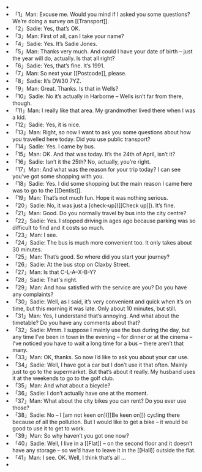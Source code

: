 -
- 「1」Man: Excuse me. Would you mind if I asked you some questions? We’re doing a survey on [[Transport]].
- 「2」Sadie: Yes, that’s OK.
- 「3」Man: First of all, can I take your name?
- 「4」Sadie: Yes. It’s Sadie Jones.
- 「5」Man: Thanks very much. And could I have your date of birth – just the year will do, actually. Is that all right?
- 「6」Sadie: Yes, that’s fine. It’s 1991.
- 「7」Man: So next your [[Postcode]], please.
- 「8」Sadie: It’s DW30 7YZ.
- 「9」Man: Great. Thanks. Is that in Wells?
- 「10」Sadie: No it’s actually in Harborne – Wells isn’t far from there, though.
- 「11」Man: I really like that area. My grandmother lived there when I was a kid.
- 「12」Sadie: Yes, it is nice.
- 「13」Man: Right, so now I want to ask you some questions about how you travelled here today. Did you use public transport?
- 「14」Sadie: Yes. I came by bus.
- 「15」Man: OK. And that was today. It’s the 24th of April, isn’t it?
- 「16」Sadie: Isn’t it the 25th? No, actually, you’re right.
- 「17」Man: And what was the reason for your trip today? I can see you’ve got some shopping with you.
- 「18」Sadie: Yes. I did some shopping but the main reason I came here was to go to the [[Dentist]].
- 「19」Man: That’s not much fun. Hope it was nothing serious.
- 「20」Sadie: No, it was just a [check-up]([[Check up]]). It’s fine.
- 「21」Man: Good. Do you normally travel by bus into the city centre?
- 「22」Sadie: Yes. I stopped driving in ages ago because parking was so difficult to find and it costs so much.
- 「23」Man: I see.
- 「24」Sadie: The bus is much more convenient too. It only takes about 30 minutes.
- 「25」Man: That’s good. So where did you start your journey?
- 「26」Sadie: At the bus stop on Claxby Street.
- 「27」Man: Is that C-L-A–X-B-Y?
- 「28」Sadie: That's right.
- 「29」Man: And how satisfied with the service are you? Do you have any complaints?
- 「30」Sadie: Well, as I said, it’s very convenient and quick when it’s on time, but this morning it was late. Only about 10 minutes, but still.
- 「31」Man: Yes, I understand that’s annoying. And what about the timetable? Do you have any comments about that?
- 「32」Sadie: Mmm. I suppose I mainly use the bus during the day, but any time I’ve been in town in the evening – for dinner or at the cinema – I’ve noticed you have to wait a long time for a bus – there aren’t that many.
- 「33」Man: OK, thanks. So now I’d like to ask you about your car use.
- 「34」Sadie: Well, I have got a car but I don’t use it that often. Mainly just to go to the supermarket. But that’s about it really. My husband uses it at the weekends to go to the golf club.
- 「35」Man: And what about a bicycle?
- 「36」Sadie: I don’t actually have one at the moment.
- 「37」Man: What about the city bikes you can rent? Do you ever use those?
- 「38」Sadie: No – I [am not keen on]([[Be keen on]]) cycling there because of all the pollution. But I would like to get a bike – it would be good to use it to get to work.
- 「39」Man: So why haven’t you got one now?
- 「40」Sadie: Well, I live in a [[Flat]] – on the second floor and it doesn’t have any storage – so we’d have to leave it in the [[Hall]] outside the flat.
- 「41」Man: I see. OK. Well, I think that’s all ...
-
